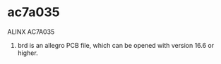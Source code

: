 # ac7a035
ALINX AC7A035

1. brd is an allegro PCB file, which can be opened with version 16.6 or higher.
